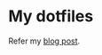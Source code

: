 # My dotfiles

Refer my
[blog post](https://shibisuriya.github.io/blog/blog/home-i-manage-my-dotfiles-2).
